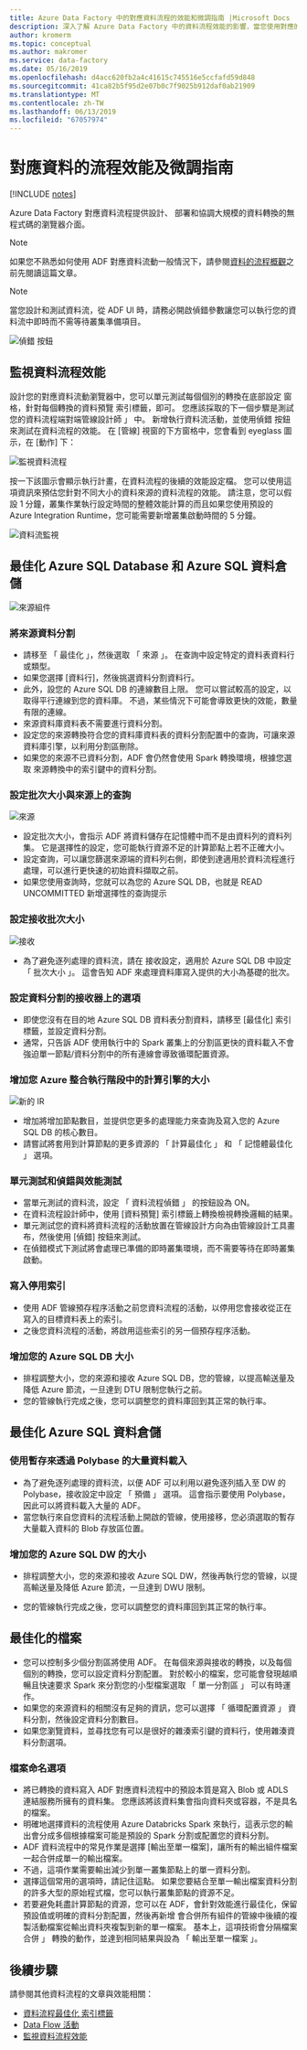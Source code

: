 ```yaml
---
title: Azure Data Factory 中的對應資料流程的效能和微調指南 |Microsoft Docs
description: 深入了解 Azure Data Factory 中的資料流程效能的影響，當您使用對應的資料流時的關鍵因素。
author: kromerm
ms.topic: conceptual
ms.author: makromer
ms.service: data-factory
ms.date: 05/16/2019
ms.openlocfilehash: d4acc620fb2a4c41615c745516e5ccfafd59d848
ms.sourcegitcommit: 41ca82b5f95d2e07b0c7f9025b912daf0ab21909
ms.translationtype: MT
ms.contentlocale: zh-TW
ms.lasthandoff: 06/13/2019
ms.locfileid: "67057974"
---
```

# <a name="mapping-data-flows-performance-and-tuning-guide"></a>對應資料的流程效能及微調指南

[!INCLUDE [notes](../../includes/data-factory-data-flow-preview.md)]

Azure Data Factory 對應資料流程提供設計、 部署和協調大規模的資料轉換的無程式碼的瀏覽器介面。

> [!NOTE]
> 如果您不熟悉如何使用 ADF 對應資料流動一般情況下，請參閱[資料的流程概觀](concepts-data-flow-overview.md)之前先閱讀這篇文章。
>

> [!NOTE]
> 當您設計和測試資料流，從 ADF UI 時，請務必開啟偵錯參數讓您可以執行您的資料流中即時而不需等待叢集準備項目。
>

![偵錯 按鈕](media/data-flow/debugb1.png "偵錯")

## <a name="monitor-data-flow-performance"></a>監視資料流程效能

設計您的對應資料流動瀏覽器中，您可以單元測試每個個別的轉換在底部設定 窗格，針對每個轉換的資料預覽 索引標籤，即可。 您應該採取的下一個步驟是測試您的資料流程端對端管線設計師 」 中。 新增執行資料流活動，並使用偵錯 按鈕來測試在資料流程的效能。 在 [管線] 視窗的下方窗格中，您會看到 eyeglass 圖示，在 [動作] 下：

![監視資料流程](media/data-flow/mon002.png "資料流程監視器 2")

按一下該圖示會顯示執行計畫，在資料流程的後續的效能設定檔。 您可以使用這項資訊來預估您針對不同大小的資料來源的資料流程的效能。 請注意，您可以假設 1 分鐘，叢集作業執行設定時間的整體效能計算的而且如果您使用預設的 Azure Integration Runtime，您可能需要新增叢集啟動時間的 5 分鐘。

![資料流監視](media/data-flow/mon003.png "資料流程監視 3")

## <a name="optimizing-for-azure-sql-database-and-azure-sql-data-warehouse"></a>最佳化 Azure SQL Database 和 Azure SQL 資料倉儲

![來源組件](media/data-flow/sourcepart3.png "來源組件")

### <a name="partition-your-source-data"></a>將來源資料分割

* 請移至 「 最佳化 」，然後選取 「 來源 」。 在查詢中設定特定的資料表資料行或類型。
* 如果您選擇 [資料行]，然後挑選資料分割資料行。
* 此外，設您的 Azure SQL DB 的連線數目上限。 您可以嘗試較高的設定，以取得平行連線到您的資料庫。 不過，某些情況下可能會導致更快的效能，數量有限的連線。
* 來源資料庫資料表不需要進行資料分割。
* 設定您的來源轉換符合您的資料庫資料表的資料分割配置中的查詢，可讓來源資料庫引擎，以利用分割區刪除。
* 如果您的來源不已資料分割，ADF 會仍然會使用 Spark 轉換環境，根據您選取 來源轉換中的索引鍵中的資料分割。

### <a name="set-batch-size-and-query-on-source"></a>設定批次大小與來源上的查詢

![來源](media/data-flow/source4.png "來源")

* 設定批次大小，會指示 ADF 將資料儲存在記憶體中而不是由資料列的資料列集。 它是選擇性的設定，您可能執行資源不足的計算節點上若不正確大小。
* 設定查詢，可以讓您篩選來源端的資料列右側，即使到達適用於資料流程進行處理，可以進行更快速的初始資料擷取之前。
* 如果您使用查詢時，您就可以為您的 Azure SQL DB，也就是 READ UNCOMMITTED 新增選擇性的查詢提示

### <a name="set-sink-batch-size"></a>設定接收批次大小

![接收](media/data-flow/sink4.png "接收")

* 為了避免逐列處理的資料流，請在 接收設定，適用於 Azure SQL DB 中設定 「 批次大小 」。 這會告知 ADF 來處理資料庫寫入提供的大小為基礎的批次。

### <a name="set-partitioning-options-on-your-sink"></a>設定資料分割的接收器上的選項

* 即使您沒有在目的地 Azure SQL DB 資料表分割資料，請移至 [最佳化] 索引標籤，並設定資料分割。
* 通常，只告訴 ADF 使用執行中的 Spark 叢集上的分割區更快的資料載入不會強迫單一節點/資料分割中的所有連線會導致循環配置資源。

### <a name="increase-size-of-your-compute-engine-in-azure-integration-runtime"></a>增加您 Azure 整合執行階段中的計算引擎的大小

![新的 IR](media/data-flow/ir-new.png "新 IR")

* 增加將增加節點數目，並提供您更多的處理能力來查詢及寫入您的 Azure SQL DB 的核心數目。
* 請嘗試將套用到計算節點的更多資源的 「 計算最佳化 」 和 「 記憶體最佳化 」 選項。

### <a name="unit-test-and-performance-test-with-debug"></a>單元測試和偵錯與效能測試

* 當單元測試的資料流，設定 「 資料流程偵錯 」 的按鈕設為 ON。
* 在資料流程設計師中，使用 [資料預覽] 索引標籤上轉換檢視轉換邏輯的結果。
* 單元測試您的資料將資料流程的活動放置在管線設計方向為由管線設計工具畫布，然後使用 [偵錯] 按鈕來測試。
* 在偵錯模式下測試將會處理已準備的即時叢集環境，而不需要等待在即時叢集啟動。

### <a name="disable-indexes-on-write"></a>寫入停用索引
* 使用 ADF 管線預存程序活動之前您資料流程的活動，以停用您會接收從正在寫入的目標資料表上的索引。
* 之後您資料流程的活動，將啟用這些索引的另一個預存程序活動。

### <a name="increase-the-size-of-your-azure-sql-db"></a>增加您的 Azure SQL DB 大小
* 排程調整大小，您的來源和接收 Azure SQL DB，您的管線，以提高輸送量及降低 Azure 節流，一旦達到 DTU 限制您執行之前。
* 您的管線執行完成之後，您可以調整您的資料庫回到其正常的執行率。

## <a name="optimizing-for-azure-sql-data-warehouse"></a>最佳化 Azure SQL 資料倉儲

### <a name="use-staging-to-load-data-in-bulk-via-polybase"></a>使用暫存來透過 Polybase 的大量資料載入

* 為了避免逐列處理的資料流，以便 ADF 可以利用以避免逐列插入至 DW 的 Polybase，接收設定中設定 「 預備 」 選項。 這會指示要使用 Polybase，因此可以將資料載入大量的 ADF。
* 當您執行來自您資料的流程活動上開啟的管線，使用接移，您必須選取的暫存大量載入資料的 Blob 存放區位置。

### <a name="increase-the-size-of-your-azure-sql-dw"></a>增加您的 Azure SQL DW 的大小

* 排程調整大小，您的來源和接收 Azure SQL DW，然後再執行您的管線，以提高輸送量及降低 Azure 節流，一旦達到 DWU 限制。

* 您的管線執行完成之後，您可以調整您的資料庫回到其正常的執行率。

## <a name="optimize-for-files"></a>最佳化的檔案

* 您可以控制多少個分割區將使用 ADF。 在每個來源與接收的轉換，以及每個個別的轉換，您可以設定資料分割配置。 對於較小的檔案，您可能會發現越順暢且快速要求 Spark 來分割您的小型檔案選取 「 單一分割區 」 可以有時運作。
* 如果您的來源資料的相關沒有足夠的資訊，您可以選擇 「 循環配置資源 」 資料分割，然後設定資料分割數目。
* 如果您瀏覽資料，並尋找您有可以是很好的雜湊索引鍵的資料行，使用雜湊資料分割選項。

### <a name="file-naming-options"></a>檔案命名選項

* 將已轉換的資料寫入 ADF 對應資料流程中的預設本質是寫入 Blob 或 ADLS 連結服務所擁有的資料集。 您應該將該資料集會指向資料夾或容器，不是具名的檔案。
* 明確地選擇資料的流程使用 Azure Databricks Spark 來執行，這表示您的輸出會分成多個根據檔案可能是預設的 Spark 分割或配置您的資料分割。
* ADF 資料流程中的常見作業是選擇 [輸出至單一檔案]，讓所有的輸出組件檔案一起合併成單一的輸出檔案。
* 不過，這項作業需要輸出減少到單一叢集節點上的單一資料分割。
* 選擇這個常用的選項時，請記住這點。 如果您要結合至單一輸出檔案資料分割的許多大型的原始程式檔，您可以執行叢集節點的資源不足。
* 若要避免耗盡計算節點的資源，您可以在 ADF，會針對效能進行最佳化，保留預設值或明確的資料分割配置，然後再新增 會合併所有組件的管線中後續的複製活動檔案從輸出資料夾複製到新的單一檔案。 基本上，這項技術會分隔檔案合併 」 轉換的動作，並達到相同結果與設為 「 輸出至單一檔案 」。

## <a name="next-steps"></a>後續步驟
請參閱其他資料流程的文章與效能相關：

- [資料流程最佳化 索引標籤](concepts-data-flow-optimize-tab.md)
- [Data Flow 活動](control-flow-execute-data-flow-activity.md)
- [監視資料流程效能](concepts-data-flow-monitoring.md)

